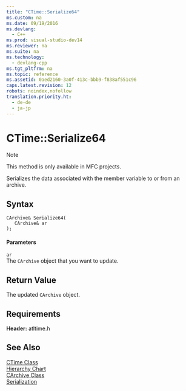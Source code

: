 ```yaml
---
title: "CTime::Serialize64"
ms.custom: na
ms.date: 09/19/2016
ms.devlang: 
  - C++
ms.prod: visual-studio-dev14
ms.reviewer: na
ms.suite: na
ms.technology: 
  - devlang-cpp
ms.tgt_pltfrm: na
ms.topic: reference
ms.assetid: 0aed2160-3a0f-413c-bbb9-f838af551c96
caps.latest.revision: 12
robots: noindex,nofollow
translation.priority.ht: 
  - de-de
  - ja-jp
---
```

# CTime::Serialize64
> [!NOTE]
>  This method is only available in MFC projects.  
  
 Serializes the data associated with the member variable to or from an archive.  
  
## Syntax  
  
```  
CArchive& Serialize64(  
   CArchive& ar   
);  
```  
  
#### Parameters  
 `ar`  
 The `CArchive` object that you want to update.  
  
## Return Value  
 The updated `CArchive` object.  
  
## Requirements  
 **Header:** atltime.h  
  
## See Also  
 [CTime Class](../Topic/CTime%20Class.md)   
 [Hierarchy Chart](../vs140/Hierarchy-Chart.md)   
 [CArchive Class](../vs140/CArchive-Class.md)   
 [Serialization](../vs140/Serialization-in-MFC.md)